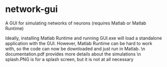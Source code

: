 # network-gui
A GUI for simulating networks of neurons (requires Matlab or Matlab Runtime)

Ideally, installing Matlab Runtime and running GUI.exe will load a standalone application with the GUI. However, Matlab Runtime can be hard to work with, so the code can now be downloaded and just run in Matlab. \n
documentation.pdf provides more details about the simulations \n
splash.PNG is for a splash screen, but it is not at all necessary
